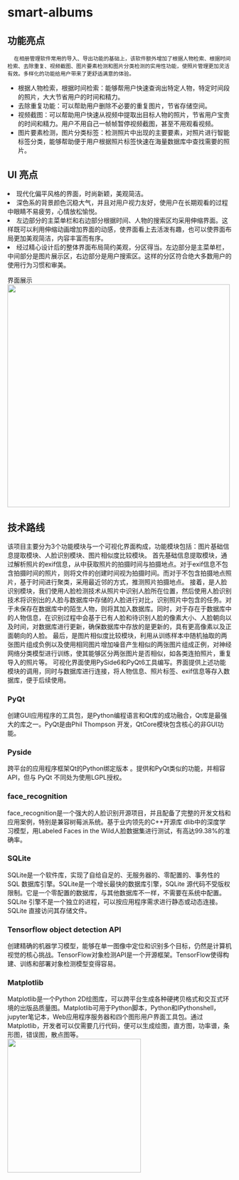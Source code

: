 # smart-albums
## 功能亮点
      在相册管理软件常用的导入、导出功能的基础上，该软件额外增加了根据人物检索、根据时间检索、去除重复、视频截图、图片要素检测和图片分类检测的实用性功能，使照片管理更加灵活有效。多样化的功能给用户带来了更舒适满意的体验。

<ul>
      <li>根据人物检索，根据时间检索：能够帮用户快速查询出特定人物，特定时间段的照片，大大节省用户的时间和精力。</li>
      <li>去除重复功能：可以帮助用户删除不必要的重复图片，节省存储空间。</li>
      <li>视频截图：可以帮助用户快速从视频中提取出目标人物的照片，节省用户宝贵的时间和精力。用户不用自己一帧帧暂停视频截图，甚至不用观看视频。</li>
      <li>图片要素检测，图片分类标签：检测照片中出现的主要要素，对照片进行智能标签分类，能够帮助便于用户根据照片标签快速在海量数据库中查找需要的照片。</li>
</ul>

## UI 亮点
<li>现代化偏平风格的界面，时尚新颖，美观简洁。</li>
<li>深色系的背景颜色沉稳大气，并且对用户视力友好，使用户在长期观看的过程中眼睛不易疲劳，心情放松愉悦。</li>
<li>左边部分的主菜单栏和右边部分根据时间、人物的搜索区均采用伸缩界面。这样既可以利用伸缩动画增加界面的动感，使界面看上去活泼有趣，也可以使界面布局更加美观简洁，内容丰富而有序。</li>
<li>经过精心设计后的整体界面布局简约美观，分区得当。左边部分是主菜单栏，中间部分是图片展示区，右边部分是用户搜索区。这样的分区符合绝大多数用户的使用行为习惯和审美。</li>


界面展示<br>
<img src="https://user-images.githubusercontent.com/40875695/148147252-581e399d-fdfb-45de-9f97-94422117b156.png" width="500px">

##  技术路线
该项目主要分为3个功能模块与一个可视化界面构成，功能模块包括：图片基础信息提取模块、人脸识别模块、图片相似度比较模块。
首先基础信息提取模块，通过解析照片的exif信息，从中获取照片的拍摄时间与拍摄地点。对于exif信息不包含拍摄时间的照片，则将文件的创建时间视为拍摄时间。而对于不包含拍摄地点照片，基于时间进行聚类，采用最近邻的方式，推测照片拍摄地点。
接着，是人脸识别模块，我们使用人脸检测技术从照片中识别人脸所在位置，然后使用人脸识别技术将识别出的人脸与数据库中存储的人脸进行对比，识别照片中包含的任务。对于未保存在数据库中的陌生人物，则将其加入数据库。同时，对于存在于数据库中的人物信息，在识别过程中会基于已有人脸和待识别人脸的像素大小、人脸朝向以及时间，对数据库进行更新，确保数据库中存放的是更新的，具有更高像素以及正面朝向的人脸。
最后，是图片相似度比较模块，利用从训练样本中随机抽取的两张图片组成负例以及使用相同图片增加噪音产生相似的两张图片组成正例，对神经网络分类模型进行训练，使其能够区分两张图片是否相似，如各类连拍照片，重复导入的照片等。
可视化界面使用PySide6和PyQt6工具编写。界面提供上述功能模块的调用，同时与数据库进行连接，将人物信息、照片标签、exif信息等存入数据库，便于后续使用。
### PyQt
   创建GUI应用程序的工具包，是Python编程语言和Qt库的成功融合，Qt库是最强大的库之一。PyQt是由Phil Thompson 开发，QtCore模块包含核心的非GUI功能。
### Pyside
   跨平台的应用程序框架Qt的Python绑定版本 。提供和PyQt类似的功能，并相容 API，但与 PyQt 不同处为使用LGPL授权。
### face_recognition
   face_recognition是一个强大的人脸识别开源项目，并且配备了完整的开发文档和应用案例，特别是兼容树莓派系统。基于业内领先的C++开源库 dlib中的深度学习模型，用Labeled Faces in the Wild人脸数据集进行测试，有高达99.38%的准确率。
### SQLite
   SQLite是一个软件库，实现了自给自足的、无服务器的、零配置的、事务性的 SQL 数据库引擎。SQLite是一个增长最快的数据库引擎，SQLite 源代码不受版权限制。它是一个零配置的数据库，与其他数据库不一样，不需要在系统中配置。SQLite 引擎不是一个独立的进程，可以按应用程序需求进行静态或动态连接。SQLite 直接访问其存储文件。
### Tensorflow object detection API
   创建精确的机器学习模型，能够在单一图像中定位和识别多个目标，仍然是计算机视觉的核心挑战。TensorFlow对象检测API是一个开源框架。TensorFlow使得构建、训练和部署对象检测模型变得容易。
### Matplotlib 
  Matplotlib是一个Python 2D绘图库，可以跨平台生成各种硬拷贝格式和交互式环境的出版品质量图。Matplotlib可用于Python脚本，Python和IPythonshell，jupyter笔记本，Web应用程序服务器和四个图形用户界面工具包。通过 Matplotlib，开发者可以仅需要几行代码，便可以生成绘图，直方图，功率谱，条形图，错误图，散点图等。<br>
<img src="https://user-images.githubusercontent.com/40875695/148148283-c0f14a3e-17d6-4f13-9970-243da0e7a017.png" width="300px">
